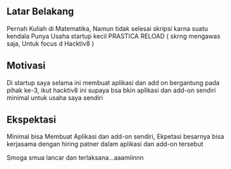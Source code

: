 [//]: # (Ceritakan sedikit tentang latar belakangmu seperti pendidikan terakhir atau pekerjaan sebelumnya)
## Latar Belakang
 Pernah Kuliah di Matematika, Namun tidak selesai skripsi karna suatu kendala
 Punya Usaha startup kecil PRASTICA RELOAD ( skrng mengawas saja, Untuk focus d Hacktiv8 )

[//]: # (Motivasi apa yang mendorongmu untuk ikut program coding bootcamp di Hacktiv8?)
## Motivasi
Di startup saya selama ini membuat aplikasi dan add on bergantung pada pihak ke-3,
ikut hacktiv8 ini supaya bsa bkin aplikasi dan add-on sendiri minimal untuk usaha saya sendiri

[//]: # (Beri tahu kami, apa yang ingin kamu dapatkan di Hacktiv8 dan apa yang ingin kamu capai setelah lulus dari sini?)
## Ekspektasi
Minimal bisa Membuat Aplikasi dan add-on sendiri,
Ekpetasi besarnya bisa kerjasama dengan hiring patner dalam aplikasi dan add-on tersebut

[//]: # (Apakah ada hal lain yang ingin disampaikan? Bila ada, kamu bebas untuk menuliskannya)
Smoga smua lancar dan terlaksana...aaamiinnn
